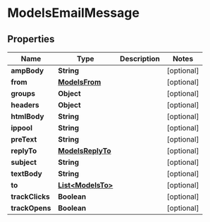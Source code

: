 
# ModelsEmailMessage

## Properties
Name | Type | Description | Notes
------------ | ------------- | ------------- | -------------
**ampBody** | **String** |  |  [optional]
**from** | [**ModelsFrom**](ModelsFrom.md) |  |  [optional]
**groups** | **Object** |  |  [optional]
**headers** | **Object** |  |  [optional]
**htmlBody** | **String** |  |  [optional]
**ippool** | **String** |  |  [optional]
**preText** | **String** |  |  [optional]
**replyTo** | [**ModelsReplyTo**](ModelsReplyTo.md) |  |  [optional]
**subject** | **String** |  |  [optional]
**textBody** | **String** |  |  [optional]
**to** | [**List&lt;ModelsTo&gt;**](ModelsTo.md) |  |  [optional]
**trackClicks** | **Boolean** |  |  [optional]
**trackOpens** | **Boolean** |  |  [optional]



